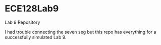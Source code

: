 # ECE128Lab9
Lab 9 Repository

I had trouble connecting the seven seg but this repo has everything for a successfully simulated Lab 9.
